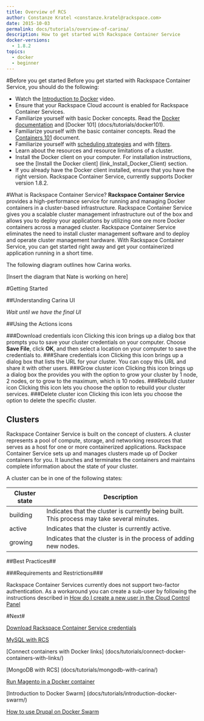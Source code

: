 ```yaml
---
title: Overview of RCS
author: Constanze Kratel <constanze.kratel@rackspace.com>
date: 2015-10-03
permalink: docs/tutorials/overview-of-carina/
description: How to get started with Rackspace Container Service
docker-versions:
  - 1.8.2
topics:
  - docker
  - beginner
---
```


#Before you get started
Before you get started with Rackspace Container Service, you should do the following:

* Watch the [Introduction to Docker](https://sysadmincasts.com/episodes/31-introduction-to-docker) video.
* Ensure that your Rackspace Cloud account is enabled for Rackspace Container Services.
* Familiarize yourself with basic Docker concepts. Read the [Docker documentation](https://docs.docker.com/
) and [Docker 101] (docs/tutorials/docker101).
* Familiarize yourself with the basic container concepts. Read the [Containers 101](docs/tutorials/containers101) document.
* Familiarize yourself with [scheduling strategies](https://docs.docker.com/swarm/scheduler/strategy/) and with [filters](https://docs.docker.com/swarm/scheduler/filter/).
* Learn about the resources and resource limitations of a cluster.
* Install the Docker client on your computer. For installation instructions, see the [Install the Docker client] (link_Install_Docker_Client) section.
* If you already have the Docker client installed, ensure that you have the right version. Rackspace Container Service, currently supports Docker version 1.8.2.

#What is Rackspace Container Service?
**Rackspace Container Service** provides a high-performance service for running and managing Docker containers in a cluster-based infrastructure. Rackspace Container Service gives you a scalable cluster management infrastructure out of the box and allows you to deploy your applications by utilizing one ore more Docker containers across a managed cluster. Rackspace Container Service eliminates the need to install cluster management software and to deploy and operate cluster management hardware. With Rackspace Container Service, you can get started right away and get your containerized application running in a short time.

The following diagram outlines how Carina works.

[Insert the diagram that Nate is working on here]


#Getting Started

##Understanding Carina UI

*Wait until we have the final UI*

##Using the Actions icons

###Download credentials icon
Clicking this icon brings up a dialog box that prompts you to save your cluster credentials on your computer. Choose **Save File**, click **OK**, and then select a location on your computer to save the credentials to.
###Share credentials icon
Clicking this icon brings up a dialog box that lists the URL for your cluster. You can copy this URL and share it with other users.
###Grow cluster icon
Clicking this icon brings up a dialog box the provides you with the option to grow your cluster by 1 node, 2 nodes, or to grow to the maximum, which is 10 nodes.
###Rebuild cluster icon
Clicking this icon lets you choose the option to rebuild your cluster services.
###Delete cluster icon
Clicking this icon lets you choose the option to delete the specific cluster.

## Clusters

Rackspace Container Service is built on the concept of clusters. A cluster represents a pool of compute, storage, and networking resources that serves as a host for one or more containerized applications. Rackspace Container Service sets up and manages clusters made up of Docker containers for you. It launches and terminates the containers and maintains complete information about the state of your cluster.

A cluster can be in one of the following states:

| Cluster state | Description                                                                                 |
|---------------|---------------------------------------------------------------------------------------------|
| building      | Indicates that the cluster is currently being built. This process may take several minutes. |
| active        | Indicates that the cluster is currently active.                                             |
| growing       | Indicates that the cluster is in the process of adding new nodes.                           |


##Best Practices##

###Requirements and Restrictions###

Rackspace Container Services currently does not support two-factor authentication.
As a workaround you can create a sub-user by following the instructions described in [How do I create a new user in the Cloud Control Panel](https://community.rackspace.com/products/f/54/t/4551)

#Next#

[Download Rackspace Container Service credentials](docs/references/carina-credentials/)

[MySQL with RCS](docs/tutorials/mysql-with-carina/)

[Connect containers with Docker links] (docs/tutorials/connect-docker-containers-with-links/)

[MongoDB with RCS] (docs/tutorials/mongodb-with-carina/)

[Run Magento in a Docker container](docs/tutorials/magento-in-docker/)

[Introduction to Docker Swarm] (docs/tutorials/introduction-docker-swarm/)

[How to use Drupal on Docker Swarm](docs/tutorials/drupal-and-swarm/)
